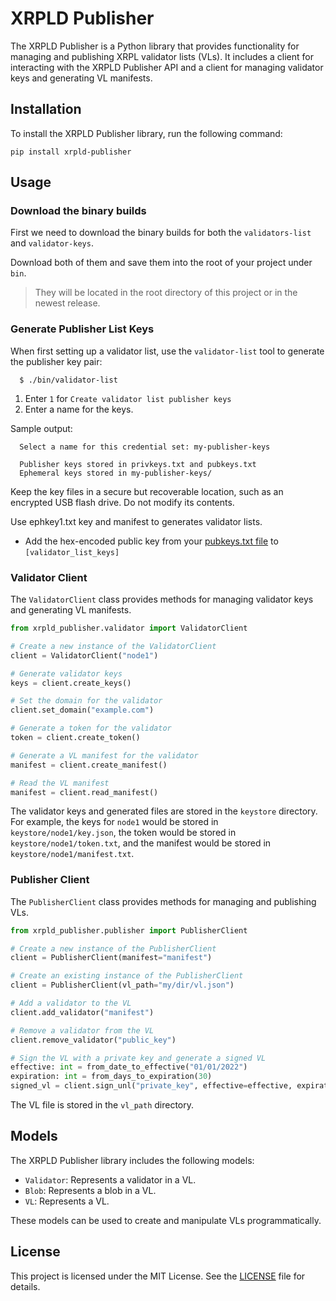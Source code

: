 # XRPLD Publisher

The XRPLD Publisher is a Python library that provides functionality for managing and publishing XRPL validator lists (VLs). It includes a client for interacting with the XRPLD Publisher API and a client for managing validator keys and generating VL manifests.

## Installation

To install the XRPLD Publisher library, run the following command:

```
pip install xrpld-publisher
```

## Usage

### Download the binary builds 

First we need to download the binary builds for both the `validators-list` and `validator-keys`.

Download both of them and save them into the root of your project under `bin`.

> They will be located in the root directory of this project or in the newest release.

### Generate Publisher List Keys

When first setting up a validator list, use the `validator-list` tool to
generate the publisher key pair:

```
  $ ./bin/validator-list
```

1. Enter `1` for `Create validator list publisher keys`
2. Enter a name for the keys.

Sample output:
```
  Select a name for this credential set: my-publisher-keys

  Publisher keys stored in privkeys.txt and pubkeys.txt
  Ephemeral keys stored in my-publisher-keys/
```

Keep the key files in a secure but recoverable location, such as an encrypted
USB flash drive. Do not modify its contents.

Use ephkey1.txt key and manifest to generates validator lists.

* Add the hex-encoded public key from your [pubkeys.txt file](#validator-list-publisher-keys) to `[validator_list_keys]`

### Validator Client

The `ValidatorClient` class provides methods for managing validator keys and generating VL manifests.

```python
from xrpld_publisher.validator import ValidatorClient

# Create a new instance of the ValidatorClient
client = ValidatorClient("node1")

# Generate validator keys
keys = client.create_keys()

# Set the domain for the validator
client.set_domain("example.com")

# Generate a token for the validator
token = client.create_token()

# Generate a VL manifest for the validator
manifest = client.create_manifest()

# Read the VL manifest
manifest = client.read_manifest()
```

The validator keys and generated files are stored in the `keystore` directory. For example, the keys for `node1` would be stored in `keystore/node1/key.json`, the token would be stored in `keystore/node1/token.txt`, and the manifest would be stored in `keystore/node1/manifest.txt`.

### Publisher Client

The `PublisherClient` class provides methods for managing and publishing VLs.

```python
from xrpld_publisher.publisher import PublisherClient

# Create a new instance of the PublisherClient
client = PublisherClient(manifest="manifest")

# Create an existing instance of the PublisherClient
client = PublisherClient(vl_path="my/dir/vl.json")

# Add a validator to the VL
client.add_validator("manifest")

# Remove a validator from the VL
client.remove_validator("public_key")

# Sign the VL with a private key and generate a signed VL
effective: int = from_date_to_effective("01/01/2022")
expiration: int = from_days_to_expiration(30)
signed_vl = client.sign_unl("private_key", effective=effective, expiration=expiration)
```

The VL file is stored in the `vl_path` directory.

## Models

The XRPLD Publisher library includes the following models:

- `Validator`: Represents a validator in a VL.
- `Blob`: Represents a blob in a VL.
- `VL`: Represents a VL.

These models can be used to create and manipulate VLs programmatically.

## License

This project is licensed under the MIT License. See the [LICENSE](LICENSE) file for details.
